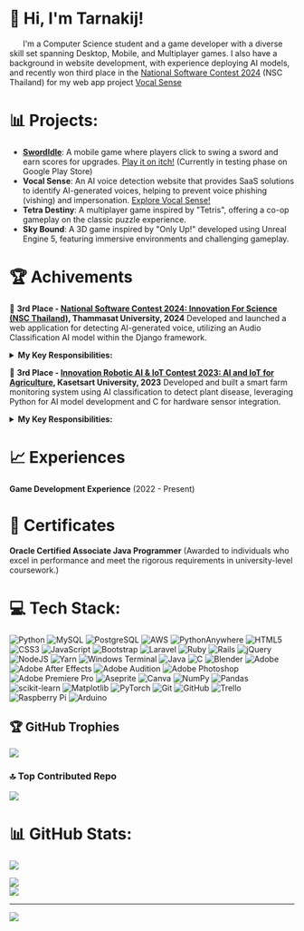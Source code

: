 # 👋 Hi, I'm Tarnakij!
&nbsp;&nbsp;&nbsp;&nbsp;&nbsp;&nbsp;I'm a Computer Science student and a game developer with a diverse skill set spanning Desktop, Mobile, and Multiplayer games. I also have a background in website development, with experience deploying AI models, and recently won third place in the [National Software Contest 2024](https://www.facebook.com/media/set?set=oa.886373373391003&type=3&locale=th_TH)
 (NSC Thailand) for my web app project [Vocal Sense](https://vocalsense.pythonanywhere.com/)

# 📊 Projects:
- **[SwordIdle](https://github.com/ShiroRinS/Portfolio-Sword-Idle)**: A mobile game where players click to swing a sword and earn scores for upgrades. [Play it on itch!](https://kokori-studio.itch.io/sword-idle) (Currently in testing phase on Google Play Store)
- **Vocal Sense**: An AI voice detection website that provides SaaS solutions to identify AI-generated voices, helping to prevent voice phishing (vishing) and impersonation. [Explore Vocal Sense!](https://vocalsense.pythonanywhere.com/)
- **Tetra Destiny**: A multiplayer game inspired by "Tetris", offering a co-op gameplay on the classic puzzle experience.
- **Sky Bound**: A 3D game inspired by "Only Up!" developed using Unreal Engine 5, featuring immersive environments and challenging gameplay.

<!-- [On process to be published] - Sword Sprinter - Mobile game (On Google Play Store) -->
<!-- [In progress] - VR Game -->
<!-- [In progress] - Unity Game -->

# 🏆 Achivements
🥉 **3rd Place - [National Software Contest 2024: Innovation For Science (NSC Thailand)](https://www.facebook.com/groups/NSCThailand/?locale=th_TH), Thammasat University, 2024** 
Developed and launched a web application for detecting AI-generated voice, utilizing an Audio Classification AI model within the Django framework. <br/>
<details>
  <summary><strong>My Key Responsibilities:</strong></summary>
  <ul>
    <li>Built the website interface and infrastructure (Python, Django, JavaScript, HTML, CSS, Bootstrap)</li>
    <li>Deployed and integrated the AI model to seamlessly handle user inputs and display classification results</li>
    <li>Managed end-to-end functionality, from user input to visual output (excluding model training)</li>
    <li>Deployed the application on the internet for public access</li>
    <li>Served as a pitch presenter, effectively communicating project objectives and outcomes</li>
 </ul>
</details>

🥉 **3rd Place - [Innovation Robotic AI & IoT Contest 2023: AI and IoT for Agriculture](https://www.facebook.com/story.php/?story_fbid=763083972494009&id=100063772383859), Kasetsart University, 2023** 
Developed and built a smart farm monitoring system using AI classification to detect plant disease, leveraging Python for AI model development and C for hardware sensor integration.
<details>
  <summary><strong>My Key Responsibilities:</strong></summary>
  <ul>
    <li>Connected and calibrated sensors with Arduino and Raspberry Pi for real-time data collection</li>
    <li>Programmed and retrieved sensor data to ensure accurate environmental readings (C language)</li>
    <li>Prepared sensor data for API transmission, enabling seamless integration with external systems (JSON)</li>
    <li>Served as one of the presenters, establishing a welcoming atmosphere and introducing the project to visitors</li>
  </ul>
</details>

# 📈 Experiences
**Game Development Experience** (2022 - Present)

# 💼 Certificates
**Oracle Certified Associate Java Programmer** (Awarded to individuals who excel in performance and meet the rigorous requirements in university-level coursework.)

# 💻 Tech Stack:
![Python](https://img.shields.io/badge/python-3670A0?style=for-the-badge&logo=python&logoColor=ffdd54) 
![MySQL](https://img.shields.io/badge/mysql-4479A1.svg?style=for-the-badge&logo=mysql&logoColor=white)
![PostgreSQL](https://camo.githubusercontent.com/98985571565e01ca5127c24d4552650105d85815e90a01078e07d13e32f1964b/68747470733a2f2f696d672e736869656c64732e696f2f62616467652f506f737467726553514c2d3431363945313f267374796c653d666f722d7468652d6261646765266c6f676f3d706f737467726573716c266c6f676f436f6c6f723d7768697465)
![AWS](https://img.shields.io/badge/AWS-%23FF9900.svg?style=for-the-badge&logo=amazon-aws&logoColor=white) 
![PythonAnywhere](https://img.shields.io/badge/pythonanywhere-%232F9FD7.svg?style=for-the-badge&logo=pythonanywhere&logoColor=15151)
![HTML5](https://img.shields.io/badge/html5-%23E34F26.svg?style=for-the-badge&logo=html5&logoColor=white) 
![CSS3](https://img.shields.io/badge/css3-%231572B6.svg?style=for-the-badge&logo=css3&logoColor=white) 
![JavaScript](https://img.shields.io/badge/javascript-%23323330.svg?style=for-the-badge&logo=javascript&logoColor=%23F7DF1E) 
![Bootstrap](https://img.shields.io/badge/bootstrap-%238511FA.svg?style=for-the-badge&logo=bootstrap&logoColor=white) 
![Laravel](https://img.shields.io/badge/laravel-%23FF2D20.svg?style=for-the-badge&logo=laravel&logoColor=white) 
![Ruby](https://img.shields.io/badge/ruby-%23CC342D.svg?style=for-the-badge&logo=ruby&logoColor=white) 
![Rails](https://img.shields.io/badge/rails-%23CC0000.svg?style=for-the-badge&logo=ruby-on-rails&logoColor=white) 
![jQuery](https://img.shields.io/badge/jquery-%230769AD.svg?style=for-the-badge&logo=jquery&logoColor=white)
![NodeJS](https://img.shields.io/badge/node.js-6DA55F?style=for-the-badge&logo=node.js&logoColor=white) 
![Yarn](https://img.shields.io/badge/yarn-%232C8EBB.svg?style=for-the-badge&logo=yarn&logoColor=white) 
![Windows Terminal](https://img.shields.io/badge/Windows%20Terminal-%234D4D4D.svg?style=for-the-badge&logo=windows-terminal&logoColor=white)
![Java](https://img.shields.io/badge/java-%23ED8B00.svg?style=for-the-badge&logo=openjdk&logoColor=white) 
![C](https://img.shields.io/badge/c-%2300599C.svg?style=for-the-badge&logo=c&logoColor=white) 
![Blender](https://img.shields.io/badge/blender-%23F5792A.svg?style=for-the-badge&logo=blender&logoColor=white) 
![Adobe](https://img.shields.io/badge/adobe-%23FF0000.svg?style=for-the-badge&logo=adobe&logoColor=white) 
![Adobe After Effects](https://img.shields.io/badge/Adobe%20After%20Effects-9999FF.svg?style=for-the-badge&logo=Adobe%20After%20Effects&logoColor=white) 
![Adobe Audition](https://img.shields.io/badge/Adobe%20Audition-9999FF.svg?style=for-the-badge&logo=Adobe%20Audition&logoColor=white) 
![Adobe Photoshop](https://img.shields.io/badge/adobe%20photoshop-%2331A8FF.svg?style=for-the-badge&logo=adobe%20photoshop&logoColor=white) 
![Adobe Premiere Pro](https://img.shields.io/badge/Adobe%20Premiere%20Pro-9999FF.svg?style=for-the-badge&logo=Adobe%20Premiere%20Pro&logoColor=white) 
![Aseprite](https://img.shields.io/badge/Aseprite-FFFFFF?style=for-the-badge&logo=Aseprite&logoColor=#7D929E) 
![Canva](https://img.shields.io/badge/Canva-%2300C4CC.svg?style=for-the-badge&logo=Canva&logoColor=white) 
![NumPy](https://img.shields.io/badge/numpy-%23013243.svg?style=for-the-badge&logo=numpy&logoColor=white) 
![Pandas](https://img.shields.io/badge/pandas-%23150458.svg?style=for-the-badge&logo=pandas&logoColor=white) 
![scikit-learn](https://img.shields.io/badge/scikit--learn-%23F7931E.svg?style=for-the-badge&logo=scikit-learn&logoColor=white) 
![Matplotlib](https://img.shields.io/badge/Matplotlib-%23ffffff.svg?style=for-the-badge&logo=Matplotlib&logoColor=black) 
![PyTorch](https://img.shields.io/badge/PyTorch-%23EE4C2C.svg?style=for-the-badge&logo=PyTorch&logoColor=white) 
![Git](https://img.shields.io/badge/git-%23F05033.svg?style=for-the-badge&logo=git&logoColor=white) 
![GitHub](https://img.shields.io/badge/github-%23121011.svg?style=for-the-badge&logo=github&logoColor=white) 
![Trello](https://img.shields.io/badge/Trello-%23026AA7.svg?style=for-the-badge&logo=Trello&logoColor=white) 
![Raspberry Pi](https://img.shields.io/badge/-RaspberryPi-C51A4A?style=for-the-badge&logo=Raspberry-Pi) 
![Arduino](https://img.shields.io/badge/-Arduino-00979D?style=for-the-badge&logo=Arduino&logoColor=white)

## 🏆 GitHub Trophies
![](https://github-profile-trophy.vercel.app/?username=ShiroRinS&theme=radical&no-frame=false&no-bg=false&margin-w=4)
<!-- ![](https://github-profile-trophy.vercel.app/?username=ShiroRinS&theme=gruvbox&no-frame=false&no-bg=false&margin-w=4) -->

### 🔝 Top Contributed Repo
![](https://github-contributor-stats.vercel.app/api?username=ShiroRinS&limit=5&theme=ambient_gradient&combine_all_yearly_contributions=true)

# 📊 GitHub Stats:
![](https://github-readme-stats.vercel.app/api?username=ShiroRinS&theme=gruv&hide_border=false&include_all_commits=true&count_private=true& )<br/>
<!-- &theme=gruv&hide_border=false -->
![](https://github-readme-streak-stats.herokuapp.com/?user=ShiroRinS&theme=default&hide_border=false)<br/>
![](https://github-readme-stats.vercel.app/api/top-langs/?username=ShiroRinS&theme=default&hide_border=false&include_all_commits=true&count_private=true&layout=compact)

---
[![](https://visitcount.itsvg.in/api?id=ShiroRinS&icon=0&color=0)](https://visitcount.itsvg.in)


<!--
**ShiroRinS/ShiroRinS** is a ✨ _special_ ✨ repository because its `README.md` (this file) appears on your GitHub profile.

Here are some ideas to get you started:

- 🔭 I’m currently working on ...
- 🌱 I’m currently learning ...
- 👯 I’m looking to collaborate on ...
- 🤔 I’m looking for help with ...
- 💬 Ask me about ...
- 📫 How to reach me: ...
- 😄 Pronouns: ...
- ⚡ Fun fact: ...
-->
